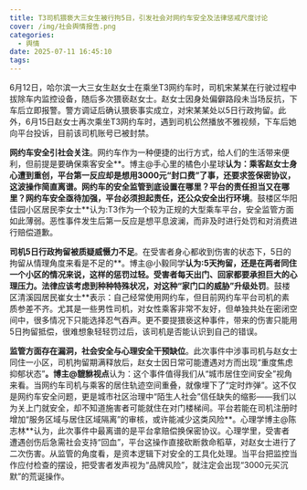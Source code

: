 ```yaml
---
title: T3司机猥亵大三女生被行拘5日，引发社会对网约车安全及法律惩戒尺度讨论
cover: /img/社会舆情报告.png
categories:
  - 舆情
date: 2025-07-11 16:45:10
tags:
---
```


6月12日，哈尔滨一大三女生赵女士在乘坐T3网约车时，司机宋某某在行驶过程中拔除车内监控设备，随后多次猥亵赵女士。赵女士因身处偏僻路段未当场反抗，下车后立即报警。警方调证后确认猥亵事实成立，对宋某某处以5日行政拘留。此外，6月15日赵女士再次乘坐T3网约车时，遇到司机公然播放不雅视频，下车后她向平台投诉，目前该司机账号已被封禁。

**网约车安全引社会关注**。网约车作为一种便捷的出行方式，给人们的生活带来便利，但前提是要确保乘客安全**。博主@手心里的橘色小星球**认为：乘客赵女士身心遭到重创，平台第一反应却是想用3000元“封口费”了事，还要求签保密协议，这波操作简直离谱。网约车的安全监管到底设置在哪里？平台的责任担当又在哪里？网约车安全亟待加强，平台必须担起责任，还公众安全出行环境**。鼓楼区华阳佳园小区居民李女士**认为:T3作为一个较为正规的大型乘车平台，安全监管方面如此薄弱。恶性事件发生后第一反应是想平息波澜，而非及时进行处罚和对消费进行赔偿道歉。

**司机5日行政拘留被质疑威慑力不足**。在受害者身心都收到伤害的状态下，5日的拘留从情理角度来看是不足的**。博主@小毅同学**认为:5天拘留，还是在两者同住一个小区的情况来说，这样的惩罚过轻。受害者每天出门、回家都要承担巨大的心理压力。法律应该考虑到种种特殊状况，对这种“家门口的威胁”升级处罚**。鼓楼区清溪园居民崔女士**表示：自己经常使用网约车，但目前网约车平台司机的素质参差不齐。尤其是一些男性司机，对女性乘客非常不友好，但单独共处在密闭空间中，很多情况下只能选择忍气吞声。更不要提猥亵这种事件，带来的伤害只能用5日拘留抵偿，很难想象轻轻罚过后，该司机是否能认识到自己的错误。

**监管方面存在漏洞，社会安全与心理安全干预缺位**。此次事件中涉事司机与赵女士同住一小区，司机拘留期满释放后，赵女士因日常可能遭遇对方而出现“重度焦虑抑郁状态”**。博主@貔貅视点**认为：这个事件值得我们从“城市居住空间安全”视角来看。当网约车司机与乘客的居住轨迹空间重叠，就像埋下了“定时炸弹”。这不仅是网约车安全问题，更是城市社区治理中“陌生人社会”信任缺失的缩影——我们以为关上门就安全，却不知道施害者可能就住在对门楼梯间。平台若能在司机注册时增加“服务区域与居住区域隔离”的审核，或许能减少这类风险**。心理学博主@陈志林**认为，此次事件中最离谱的是平台拿赔偿换保密协议。心理学里，受害者遭遇创伤后急需社会支持“回血”，平台这操作直接砍断救命稻草，对赵女士进行了二次伤害。从监管的角度看，是资本逻辑下对安全的工具化处理。当平台把监控当作应付检查的摆设，把受害者发声视为“品牌风险”，就注定会出现“3000元买沉默”的荒诞操作。
